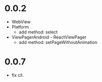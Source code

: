 
0.0.2
==================
  - WebView
  - Platform
    - add method: select
  - ViewPagerAndroid - ReactViewPager
    - add method: setPageWithoutAnimation

0.0.7
==================
  - fix cli.

